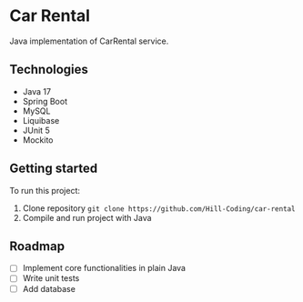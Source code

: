 # Car Rental
Java implementation of CarRental service.

## Technologies
* Java 17
* Spring Boot
* MySQL
* Liquibase
* JUnit 5
* Mockito

## Getting started
To run this project:
1. Clone repository `git clone https://github.com/Hill-Coding/car-rental`
2. Compile and run project with Java

## Roadmap
- [ ] Implement core functionalities in plain Java
- [ ] Write unit tests
- [ ] Add database
